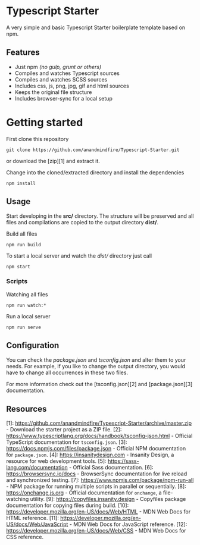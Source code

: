 # Typescript Starter
A very simple and basic Typescript Starter boilerplate template based on npm.

## Features
* Just npm *(no gulp, grunt or others)*
* Compiles and watches Typescript sources
* Compiles and watches SCSS sources
* Includes css, js, png, jpg, gif and html sources
* Keeps the original file structure
* Includes browser-sync for a local setup

# Getting started
First clone this repository
```
git clone https://github.com/anandmindfire/Typescript-Starter.git
```
or download the [zip][1] and extract it.

Change into the cloned/extracted directory and install the dependencies
```
npm install
```
  
## Usage
Start developing in the **src/** directory. The structure will be preserved and all files and compilations are copied to the output directory **dist/**.

Build all files
```
npm run build
```
To start a local server and watch the *dist/* directory just call
```
npm start
```

### Scripts
Watching all files
```
npm run watch:*
```

Run a local server
```
npm run serve
```

## Configuration
You can check the *package.json* and *tsconfig.json* and alter them to your needs. For example, if you like to change the output directory, you would have to change all occurrences in these two files.

For more information check out the [tsconfig.json][2] and [package.json][3] documentation.

## Resources

  [1]: https://github.com/anandmindfire/Typescript-Starter/archive/master.zip - Download the starter project as a ZIP file.
  [2]: https://www.typescriptlang.org/docs/handbook/tsconfig-json.html - Official TypeScript documentation for `tsconfig.json`.
  [3]: https://docs.npmjs.com/files/package.json - Official NPM documentation for `package.json`.
  [4]: https://insanitydesign.com - Insanity Design, a resource for web development tools.
  [5]: https://sass-lang.com/documentation - Official Sass documentation.
  [6]: https://browsersync.io/docs - BrowserSync documentation for live reload and synchronized testing.
  [7]: https://www.npmjs.com/package/npm-run-all - NPM package for running multiple scripts in parallel or sequentially.
  [8]: https://onchange.js.org - Official documentation for `onchange`, a file-watching utility.
  [9]: https://copyfiles.insanity.design - Copyfiles package documentation for copying files during build.
  [10]: https://developer.mozilla.org/en-US/docs/Web/HTML - MDN Web Docs for HTML reference.
  [11]: https://developer.mozilla.org/en-US/docs/Web/JavaScript - MDN Web Docs for JavaScript reference.
  [12]: https://developer.mozilla.org/en-US/docs/Web/CSS - MDN Web Docs for CSS reference.

